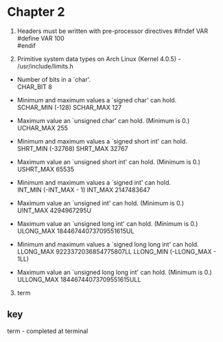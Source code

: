 Chapter 2
=========
1. Headers must be written with pre-processor directives
  #ifndef VAR  
  #define VAR 100  
  #endif  

2. Primitive system data types on Arch Linux (Kernel 4.0.5) - /usr/include/limits.h

* Number of bits in a `char'.  
CHAR_BIT	8

* Minimum and maximum values a `signed char' can hold.  
SCHAR_MIN	(-128)
SCHAR_MAX	127

* Maximum value an `unsigned char' can hold.  (Minimum is 0.)  
UCHAR_MAX	255

* Minimum and maximum values a `signed short int' can hold.  
SHRT_MIN	(-32768)
SHRT_MAX	32767

* Maximum value an `unsigned short int' can hold.  (Minimum is 0.)  
USHRT_MAX	65535

* Minimum and maximum values a `signed int' can hold.  
INT_MIN	(-INT_MAX - 1)
INT_MAX	2147483647

* Maximum value an `unsigned int' can hold.  (Minimum is 0.)  
UINT_MAX	4294967295U


* Maximum value an `unsigned long int' can hold.  (Minimum is 0.)  
ULONG_MAX	18446744073709551615UL

* Minimum and maximum values a `signed long long int' can hold.  
LLONG_MAX	9223372036854775807LL
LLONG_MIN	(-LLONG_MAX - 1LL)

* Maximum value an `unsigned long long int' can hold.  (Minimum is 0.)  
ULLONG_MAX	18446744073709551615ULL

3. term

key 
---
term - completed at terminal
